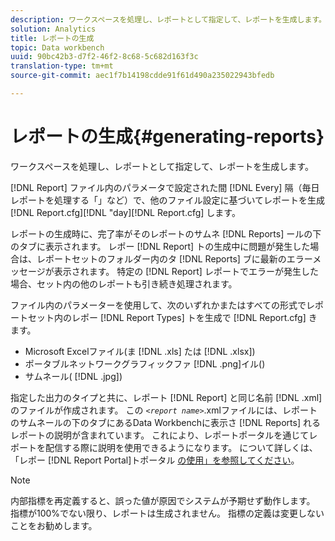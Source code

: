 ```yaml
---
description: ワークスペースを処理し、レポートとして指定して、レポートを生成します。
solution: Analytics
title: レポートの生成
topic: Data workbench
uuid: 90bc42b3-d7f2-46f2-8c68-5c682d163f3c
translation-type: tm+mt
source-git-commit: aec1f7b14198cdde91f61d490a235022943bfedb

---
```



# レポートの生成{#generating-reports}

ワークスペースを処理し、レポートとして指定して、レポートを生成します。

[!DNL Report] ファイル内のパラメータで設定された間 [!DNL Every] 隔（毎日レポートを処理する「」など）で、他のファイル設定に基づいてレポートを生成 [!DNL Report.cfg][!DNL "day][!DNL Report.cfg] します。

レポートの生成時に、完了率がそのレポートのサムネ [!DNL Reports] ールの下のタブに表示されます。 レポー [!DNL Report] トの生成中に問題が発生した場合は、レポートセットのフォルダー内のタ [!DNL Reports] ブに最新のエラーメッセージが表示されます。 特定の [!DNL Report] レポートでエラーが発生した場合、セット内の他のレポートも引き続き処理されます。

ファイル内のパラメーターを使用して、次のいずれかまたはすべての形式でレポートセット内のレポー [!DNL Report Types] トを生成で [!DNL Report.cfg] きます。

* Microsoft Excelファイル(ま [!DNL .xls] たは [!DNL .xlsx])
* ポータブルネットワークグラフィックファ [!DNL .png]イル()
* サムネール( [!DNL .jpg])

指定した出力のタイプと共に、レポート [!DNL Report] と同じ名前 [!DNL .xml] のファイルが作成されます。 この *`<report name>`*.xmlファイルには、レポートのサムネールの下のタブにあるData Workbenchに表示さ [!DNL Reports] れるレポートの説明が含まれています。 これにより、レポートポータルを通じてレポートを配信する際に説明を使用できるようになります。 について詳しくは、「レポー [!DNL Report Portal]トポータル [の使用」を参照してください](../../home/c-rpt-oview/c-rpt-portal/c-rpt-portal.md#concept-f692210cad494c00865dbf325eb5ed35)。

>[!NOTE]
>
>内部指標を再定義すると、誤った値が原因でシステムが予期せず動作します。 指標が100%でない限り、レポートは生成されません。 指標の定義は変更しないことをお勧めします。
